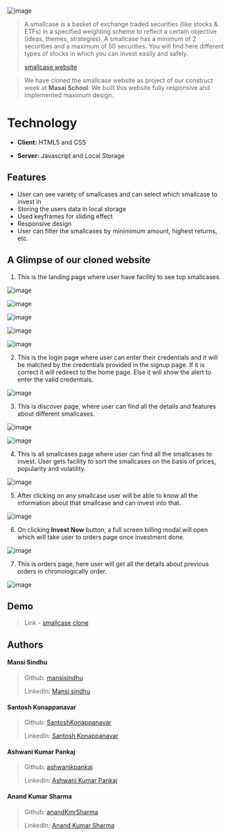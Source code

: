 ![image](https://www.smallcase.com/static/svgs/logo-full.svg)


> A smallcase is a basket of exchange traded securities (like stocks & ETFs) in a specified weighting scheme to reflect a certain objective (ideas, themes, strategies). A smallcase has a minimum of 2 securities and a maximum of 50 securities. You will find here different types of stocks in which you can invest easily and safely.
> 
> [smallcase website](https://smallcase.zerodha.com/)
 
> We have cloned the smallcase website as project of our construct week at **Masai School**.
> We built this website fully responsive and implemented maximum design.
 
  
# Technology


- **Client:** HTML5 and CSS

- **Server:** Javascript and Local Storage




  
## Features

-  User can see variety of smallcases and can select which smallcase to invest in
-  Storing the users data in local storage
-  Used keyframes for sliding effect
-  Responsive design
-  User can filter the smallcases by minimimum amount, highest returns, etc.



## A Glimpse of our cloned website

   1. This is the landing page where user have facility to see top smallcases.


 ![image](https://user-images.githubusercontent.com/76626095/131249330-9cb93c63-cf14-43f2-901a-1fb1afd4ce38.png)
 
 ![image](https://user-images.githubusercontent.com/76626095/131249356-3c4e0623-09a0-4c0c-ba0e-3857f51b58c2.png)
    
 ![image](https://user-images.githubusercontent.com/76626095/131249341-00142ca5-e5ff-4265-946b-e181248c8075.png)
  
 ![image](https://user-images.githubusercontent.com/76626095/131249364-e12863e7-57ed-4140-9784-3919fbe7c604.png)
    
 ![image](https://user-images.githubusercontent.com/76626095/131249373-66f4578b-859c-4ee8-92b3-c0dfecbf6a1a.png)
 


   2. This is the login page where user can enter their credentials and it will be matched by the credentials provided in the signup page. If it is correct it will redirect to the home page. Else it will show the alert to enter the valid credentials. 
    
![image](https://user-images.githubusercontent.com/76626095/131249575-bbb3d32e-b5b8-41ae-bed1-ba003d0855b8.png)



   3. This is discover page, where user can find all the details and features about different smallcases.
   
![image](https://user-images.githubusercontent.com/76626095/131249637-ee6dcba5-023e-49c8-920e-3b778379ca01.png)

![image](https://user-images.githubusercontent.com/76626095/131249644-9ef80a0e-8b71-49eb-a172-59af763bd861.png)
 
   
    
   4. This is all smallcases page where user can find all the smallcases to invest. User gets facility to sort the smallcases on the basis of prices, popularity and volatility. 
   
![image](https://user-images.githubusercontent.com/76626095/131249724-8e2eb03d-1e2a-4eb7-a143-5009f969964a.png)

    

   5. After clicking on any smallcase user will be able to know all the information about that smallcase and can invest into that.
 
![image](https://user-images.githubusercontent.com/76626095/131249789-080c559b-545e-4b6f-be31-caab84cfdad1.png)
 

   6. On clicking **Invest Now**  button, a full screen billing modal will open which will take user to orders page once investment done.

![image](https://user-images.githubusercontent.com/76626095/131249873-59bb6b25-f621-4807-92e1-3f939b5b68a1.png)

   
   
   
   7. This is orders page, here user will get all the details about previous orders in chronologically order.

![image](https://user-images.githubusercontent.com/76626095/131249990-f195b686-c42d-4550-a1ea-51621b76f32a.png)







  
## Demo

>Link - [smallcase clone](https://smallcase.netlify.app/)


  
## Authors

#### Mansi Sindhu
> Github: [mansisindhu](https://github.com/mansisindhu)
> 
> LinkedIn: [Mansi sindhu](linkedin.com/in/mansi-sindhu)


#### Santosh Konappanavar
> Github: [SantoshKonappanavar](https://github.com/SantoshKonappanavar)
> 
> LinkedIn: [Santosh Konappanavar](https://www.linkedin.com/in/santosh-konappanavar/)


#### Ashwani Kumar Pankaj
> Github: [ashwanikpankaj](https://github.com/SantoshKonappanavar)
> 
> LinkedIn: [Ashwani Kumar Pankaj](https://www.linkedin.com/in/ashnit8294)


#### Anand Kumar Sharma
> Github: [anandKmrSharma](https://github.com/anandKmrSharma)
> 
> LinkedIn: [Anand Kumar Sharma](linkedin.com/in/aks31397)




  

  
